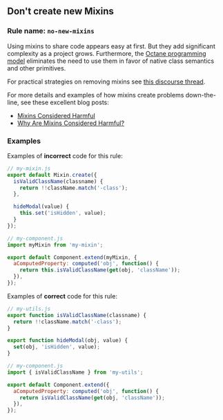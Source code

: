 ## Don't create new Mixins

### Rule name: `no-new-mixins`

Using mixins to share code appears easy at first. But they add significant complexity as a project grows. Furthermore, the [Octane programming model](https://guides.emberjs.com/release/upgrading/current-edition/) eliminates the need to use them in favor of native class semantics and other primitives.

For practical strategies on removing mixins see [this discourse thread](https://discuss.emberjs.com/t/best-way-to-replace-mixins/17395/2).

For more details and examples of how mixins create problems down-the-line, see these excellent blog posts:
* [Mixins Considered Harmful](https://reactjs.org/blog/2016/07/13/mixins-considered-harmful.html)
* [Why Are Mixins Considered Harmful?](http://raganwald.com/2016/07/16/why-are-mixins-considered-harmful.html)

### Examples

Examples of **incorrect** code for this rule:

```javascript
// my-mixin.js
export default Mixin.create({
  isValidClassName(classname) {
    return !!className.match('-class');
  },

  hideModal(value) {
    this.set('isHidden', value);
  }
});

// my-component.js
import myMixin from 'my-mixin';

export default Component.extend(myMixin, {
  aComputedProperty: computed('obj', function() {
    return this.isValidClassName(get(obj, 'className'));
  }),
});
```

Examples of **correct** code for this rule:

```javascript
// my-utils.js
export function isValidClassName(classname) {
  return !!className.match('-class');
}

export function hideModal(obj, value) {
  set(obj, 'isHidden', value);
}

// my-component.js
import { isValidClassName } from 'my-utils';

export default Component.extend({
  aComputedProperty: computed('obj', function() {
    return isValidClassName(get(obj, 'className'));
  }),
});
```
